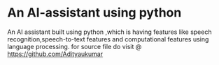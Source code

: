 # An AI-assistant using python
An AI assistant built using python ,which is having features like speech recognition,speech-to-text features and computational features using language processing.
for source file do visit @ https://github.com/Adityaukumar
